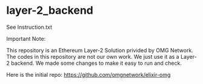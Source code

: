 # layer-2_backend

See Instruction.txt

Important Note: 

This repository is an Ethereum Layer-2 Solution privided by OMG Network. The codes in this repository are not our own work. 
We just use it as a Layer-2 backend. We made some changes to make it easy to run and check.

Here is the initial repo:
https://github.com/omgnetwork/elixir-omg
